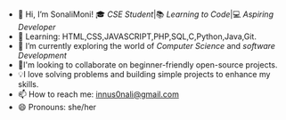 - 👋 Hi, I’m SonaliMoni!
  🎓 *CSE Student*|📚 *Learning to Code*|💻 *Aspiring Developer*
- 🌱 Learning: HTML,CSS,JAVASCRIPT,PHP,SQL,C,Python,Java,Git.
- 🔭 I’m currently exploring the world of *Computer Science* and *software Development*
- 🚀I'm looking to collaborate on beginner-friendly  open-source projects.
- 💡I love solving problems and building simple projects to enhance my skills.
- 📫 How to reach me: innus0nali@gmail.com
- 😄 Pronouns: she/her
  

<!---
SonaliMoni4/SonaliMoni4 is a ✨ special ✨ repository because its `README.md` (this file) appears on your GitHub profile.
You can click the Preview link to take a look at your changes.
--->
